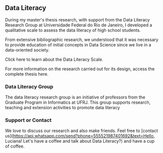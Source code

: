 ## Data Literacy

During my master's thesis research, with support from the Data Literacy Research Group at Universidade Federal do Rio de Janeiro, I developed a qualitative scale to assess the data literacy of high school students.

From extensive bibliographic research, we understood that it was necessary to provide education of initial concepts in Data Science since we live in a data-oriented society.

Click here to learn about the Data Literacy Scale.

For more information on the research carried out for its design, access the complete thesis here.

### Data Literacy Group

The data literacy research group is an initiative of professors from the Graduate Program in Informatics at UFRJ. This group supports research, teaching and extension activities to promote data literacy

### Support or Contact

We love to discuss our research and also make friends. Feel free to [contact us](https://api.whatsapp.com/send?phone=555521987401692&text=Hello, Luciana! Let's have a coffee and talk about Data Literacy?) and have a cup of coffee. 
